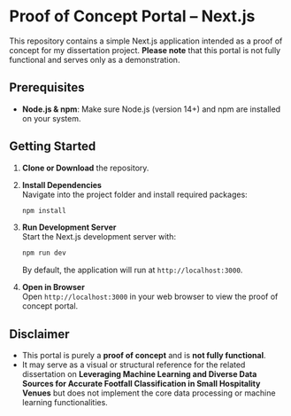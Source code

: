 
# Proof of Concept Portal – Next.js

This repository contains a simple Next.js application intended as a proof of concept for my dissertation project. **Please note** that this portal is not fully functional and serves only as a demonstration.

## Prerequisites

- **Node.js & npm**: Make sure Node.js (version 14+) and npm are installed on your system.

## Getting Started

1. **Clone or Download** the repository.

2. **Install Dependencies**  
   Navigate into the project folder and install required packages:
   ```bash
   npm install
   ```

3. **Run Development Server**  
   Start the Next.js development server with:
   ```bash
   npm run dev
   ```
   By default, the application will run at `http://localhost:3000`.

4. **Open in Browser**  
   Open `http://localhost:3000` in your web browser to view the proof of concept portal.

## Disclaimer

- This portal is purely a **proof of concept** and is **not fully functional**.
- It may serve as a visual or structural reference for the related dissertation on **Leveraging Machine Learning and Diverse Data Sources for Accurate Footfall Classification in Small Hospitality Venues** but does not implement the core data processing or machine learning functionalities.